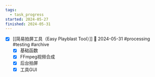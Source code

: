 ```yaml
---
tags:
  - task_progress
started: 2024-05-27
finished: 2024-05-31
---
```

- [x] [[简易拍屏工具（Easy Playblast Tool）]] 📅 2024-05-31 #processing #testing #archive
	- [x] 基础函数
	- [x] FFmpeg视频合成
	- [x] 后台拍屏
	- [x] 工具GUI
